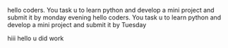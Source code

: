 

hello coders. You task u to learn python and develop a mini project and submit it by monday evening
hello coders. You task u to learn python and develop a mini project and submit it by Tuesday

hiii hello u did work
